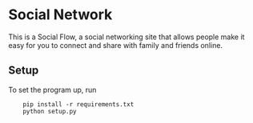 # Social Network

This is a Social Flow, a social networking site that allows people make it easy for you to connect and share with family and friends online.

## Setup

To set the program up, run
```
    pip install -r requirements.txt
    python setup.py
```
